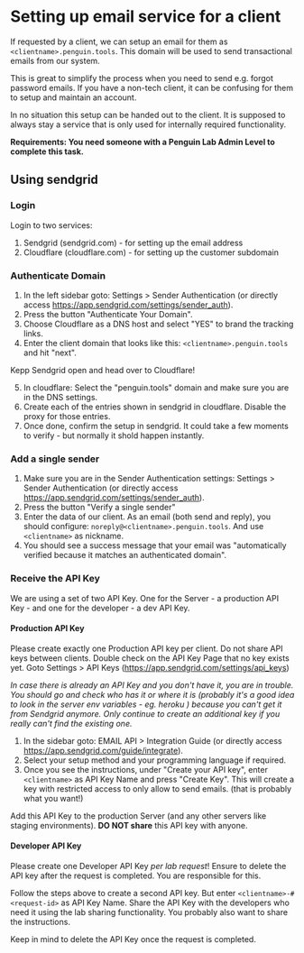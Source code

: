 # Setting up email service for a client

If requested by a client, we can setup an email for them as `<clientname>.penguin.tools`. This domain will be used to send transactional emails from our system.

This is great to simplify the process when you need to send e.g. forgot password emails. If you have a non-tech client, it can be confusing for them to setup and maintain an account.

In no situation this setup can be handed out to the client. It is supposed to always stay a service that is only used for internally required functionality.

**Requirements: You need someone with a Penguin Lab Admin Level to complete this task.**

## Using sendgrid

### Login
Login to two services:
1) Sendgrid (sendgrid.com) - for setting up the email address
2) Cloudflare (cloudflare.com) - for setting up the customer subdomain

### Authenticate Domain

1) In the left sidebar goto: Settings > Sender Authentication (or directly access https://app.sendgrid.com/settings/sender_auth).
2) Press the button "Authenticate Your Domain".
3) Choose Cloudflare as a DNS host and select "YES" to brand the tracking links.
4) Enter the client domain that looks like this: `<clientname>.penguin.tools` and hit "next".

Kepp Sendgrid open and head over to Cloudflare!

5) In cloudflare: Select the "penguin.tools" domain and make sure you are in the DNS settings.
6) Create each of the entries shown in sendgrid in cloudflare. Disable the proxy for those entries.
7) Once done, confirm the setup in sendgrid. It could take a few moments to verify - but normally it shold happen instantly.

### Add a single sender

1) Make sure you are in the Sender Authentication settings: Settings > Sender Authentication (or directly access https://app.sendgrid.com/settings/sender_auth).
2) Press the button "Verify a single sender"
3) Enter the data of our client. As an email (both send and reply), you should configure: `noreply@<clientname>.penguin.tools`. And use `<clientname>` as nickname.
4) You should see a success message that your email was "automatically verified because it matches an authenticated domain".

### Receive the API Key

We are using a set of two API Key. One for the Server - a production API Key - and one for the developer - a dev API Key.

#### Production API Key

Please create exactly one Production API key per client. Do not share API keys between clients. Double check on the API Key Page that no key exists yet. Goto Settings > API Keys (https://app.sendgrid.com/settings/api_keys)

*In case there is already an API Key and you don't have it, you are in trouble. You should go and check who has it or where it is (probably it's a good idea to look in the server env variables - eg. heroku ) because you can't get it from Sendgrid anymore. Only continue to create an additional key if you really can't find the existing one.*

1) In the sidebar goto: EMAIL API > Integration Guide (or directly access https://app.sendgrid.com/guide/integrate).
2) Select your setup method and your programming language if required.
3) Once you see the instructions, under "Create your API key", enter `<clientname>` as API Key Name and press "Create Key". This will create a key with restricted access to only allow to send emails. (that is probably what you want!)

Add this API Key to the production Server (and any other servers like staging environments). 
**DO NOT share** this API key with anyone.

#### Developer API Key

Please create one Developer API Key *per lab request*! Ensure to delete the API key after the request is completed. You are responsible for this.

Follow the steps above to create a second API key. But enter `<clientname>-#<request-id>` as API Key Name.
Share the API Key with the developers who need it using the lab sharing functionality. You probably also want to share the instructions.

Keep in mind to delete the API Key once the request is completed.
